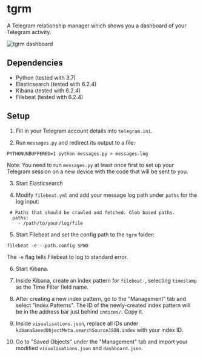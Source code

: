 # tgrm
A Telegram relationship manager which shows you a dashboard of your Telegram activity.

![tgrm dashboard](https://user-images.githubusercontent.com/11734309/45871491-3841b180-bdc0-11e8-84d4-a8b29a51c5ea.png)

## Dependencies
- Python (tested with 3.7)
- Elasticsearch (tested with 6.2.4)
- Kibana (tested with 6.2.4)
- Filebeat (tested with 6.2.4)

## Setup
1. Fill in your Telegram account details into `telegram.ini`.

2. Run `messages.py` and redirect its output to a file:
```
PYTHONUNBUFFERED=1 python messages.py > messages.log
```
Note: You need to run `messages.py` at least once first to set up your Telegram session on a new device with the code that will be sent to you.

3. Start Elasticsearch

4. Modify `filebeat.yml` and add your message log path under `paths` for the log input:
```
 # Paths that should be crawled and fetched. Glob based paths.
  paths:
    - /path/to/your/log/file
```

5. Start Filebeat and set the config path to the `tgrm` folder:
```
filebeat -e --path.config $PWD
```
The `-e` flag tells Filebeat to log to standard error.

6. Start Kibana.

7. Inside Kibana, create an index pattern for `filebeat-`, selecting `timestamp` as the Time Filter field name.

8. After creating a new index pattern, go to the "Management" tab and select "Index Patterns". The ID of the newly-created index pattern will be in the address bar just behind `indices/`. Copy it.

9. Inside `visualisations.json`, replace all IDs under `kibanaSavedObjectMeta.searchSourceJSON.index` with your index ID.

10. Go to "Saved Objects" under the "Management" tab and import your modified `visualisations.json` and `dashboard.json`.
